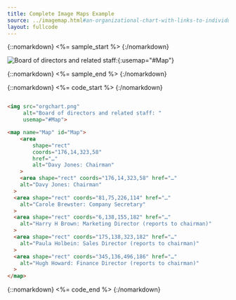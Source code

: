 ```yaml
---
title: Complete Image Maps Example
source: ../imagemap.html#an-organizational-chart-with-links-to-individual-pages
layout: fullcode
---
```


{::nomarkdown}
<%= sample_start %>
{:/nomarkdown}

![Board of directors and related staff: ](orgchart.png){:usemap="#Map"}

<map name="Map" id="Map">
  <area shape="rect" coords="176,14,323,58" href="../res/beyond" alt="Davy Jones: Chairman">
  <area shape="rect" coords="81,75,226,114" href="../res/beyond" alt="Carole Brewster: Company Secretary">
  <area shape="rect" coords="6,138,155,182" href="../res/beyond" alt="Harry H Brown: Marketing Director (reports to chairman)">
  <area shape="rect" coords="175,138,323,182" href="../res/beyond" alt="Paula Holbein: Sales Director (reports to chairman)">
  <area shape="rect" coords="345,136,496,186" href="../res/beyond" alt="Hugh Howard: Finance Director (reports to chairman)">
</map>

{::nomarkdown}
<%= sample_end %>
{:/nomarkdown}

{::nomarkdown}
<%= code_start %>
{:/nomarkdown}

~~~ html

<img src="orgchart.png"
     alt="Board of directors and related staff: "
     usemap="#Map">

<map name="Map" id="Map">
	<area
		shape="rect"
		coords="176,14,323,58"
		href="…"
		alt="Davy Jones: Chairman"
	>
	<area shape="rect" coords="176,14,323,58" href="…"
    alt="Davy Jones: Chairman"
  >
  <area shape="rect" coords="81,75,226,114" href="…"
    alt="Carole Brewster: Company Secretary"
  >
  <area shape="rect" coords="6,138,155,182" href="…"
    alt="Harry H Brown: Marketing Director (reports to chairman)"
  >
  <area shape="rect" coords="175,138,323,182" href="…"
    alt="Paula Holbein: Sales Director (reports to chairman)"
  >
  <area shape="rect" coords="345,136,496,186" href="…"
    alt="Hugh Howard: Finance Director (reports to chairman)"
  >
</map>

~~~

{::nomarkdown}
<%= code_end %>
{:/nomarkdown}